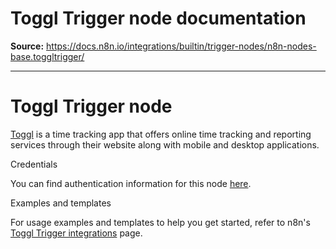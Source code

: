 # Toggl Trigger node documentation

**Source:** https://docs.n8n.io/integrations/builtin/trigger-nodes/n8n-nodes-base.toggltrigger/

---

# Toggl Trigger node

[Toggl](https://toggl.com/) is a time tracking app that offers online time tracking and reporting services through their website along with mobile and desktop applications.

Credentials

You can find authentication information for this node [here](../../credentials/toggl/).

Examples and templates

For usage examples and templates to help you get started, refer to n8n's [Toggl Trigger integrations](https://n8n.io/integrations/toggl-trigger/) page.
